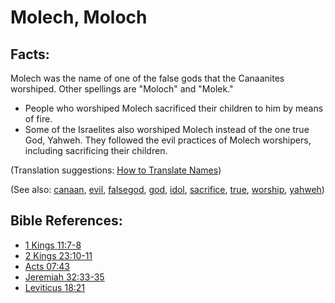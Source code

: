 # Molech, Moloch #

## Facts: ##

Molech was the name of one of the false gods that the Canaanites worshiped. Other spellings are "Moloch" and "Molek."

* People who worshiped Molech sacrificed their children to him by means of fire.
* Some of the Israelites also worshiped Molech instead of the one true God, Yahweh. They followed the evil practices of Molech worshipers, including sacrificing their children.

(Translation suggestions: [How to Translate Names](https://git.door43.org/Door43/en-ta-translate-vol1/src/master/content/translate_names.md))

(See also: [canaan](../other/canaan.md), [evil](../kt/evil.md), [falsegod](../kt/falsegod.md), [god](../kt/god.md), [idol](../other/idol.md), [sacrifice](../other/sacrifice.md), [true](../kt/true.md), [worship](../kt/worship.md), [yahweh](../kt/yahweh.md))

## Bible References: ##

* [1 Kings 11:7-8](https://door43.org/en/bible/notes/1ki/11/07)
* [2 Kings 23:10-11](https://door43.org/en/bible/notes/2ki/23/10)
* [Acts 07:43](https://door43.org/en/bible/notes/act/07/43)
* [Jeremiah 32:33-35](https://door43.org/en/bible/notes/jer/32/33)
* [Leviticus 18:21](https://door43.org/en/bible/notes/lev/18/21)


